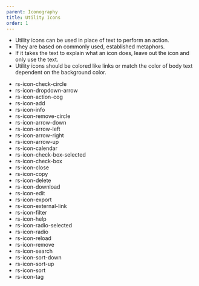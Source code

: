 ```yaml
---
parent: Iconography
title: Utility Icons
order: 1
---
```

<ul>
  <li>Utility icons can be used in place of text to perform an action.</li>
  <li>They are based on commonly used, established metaphors.</li>
  <li>If it takes the text to explain what an icon does, leave out the icon and only use the text.</li>
  <li>Utility icons should be colored like links or match the color of body text dependent on the background color.</li>
</ul>
<ul class="site-icon-list">
  <li><i class="rs-icon rs-icon-check-circle"></i>
      <div>rs-icon-check-circle</div>
  </li>
  <li><i class="rs-icon rs-icon-dropdown-arrow"></i>
      <div>rs-icon-dropdown-arrow</div>
  </li>
  <li><i class="rs-icon rs-icon-action-cog"></i>
      <div>rs-icon-action-cog</div>
  </li>
  <li><i class="rs-icon rs-icon-add"></i>
      <div>rs-icon-add</div>
  </li>
  <li><i class="rs-icon rs-icon-info"></i>
      <div>rs-icon-info</div>
  </li>
  <li><i class="rs-icon rs-icon-remove-circle"></i>
      <div>rs-icon-remove-circle</div>
  </li>
  <li><i class="rs-icon rs-icon-arrow-down"></i>
      <div>rs-icon-arrow-down</div>
  </li>
  <li><i class="rs-icon rs-icon-arrow-left"></i>
      <div>rs-icon-arrow-left</div>
  </li>
  <li><i class="rs-icon rs-icon-arrow-right"></i>
      <div>rs-icon-arrow-right</div>
  </li>
  <li><i class="rs-icon rs-icon-arrow-up"></i>
      <div>rs-icon-arrow-up</div>
  </li>
  <li><i class="rs-icon rs-icon-calendar"></i>
      <div>rs-icon-calendar</div>
  </li>
  <li><i class="rs-icon rs-icon-check-box-selected"></i>
      <div>rs-icon-check-box-selected</div>
  </li>
  <li><i class="rs-icon rs-icon-check-box"></i>
      <div>rs-icon-check-box</div>
  </li>
  <li><i class="rs-icon rs-icon-close"></i>
      <div>rs-icon-close</div>
  </li>
  <li><i class="rs-icon rs-icon-copy"></i>
      <div>rs-icon-copy</div>
  </li>
  <li><i class="rs-icon rs-icon-delete"></i>
      <div>rs-icon-delete</div>
  </li>
  <li><i class="rs-icon rs-icon-download"></i>
      <div>rs-icon-download</div>
  </li>
  <li><i class="rs-icon rs-icon-edit"></i>
      <div>rs-icon-edit</div>
  </li>
  <li><i class="rs-icon rs-icon-export"></i>
      <div>rs-icon-export</div>
  </li>
  <li><i class="rs-icon rs-icon-external-link"></i>
      <div>rs-icon-external-link</div>
  </li>
  <li><i class="rs-icon rs-icon-filter"></i>
      <div>rs-icon-filter</div>
  </li>
  <li><i class="rs-icon rs-icon-help"></i>
      <div>rs-icon-help</div>
  </li>
  <li><i class="rs-icon rs-icon-radio-selected"></i>
      <div>rs-icon-radio-selected</div>
  </li>
  <li><i class="rs-icon rs-icon-radio"></i>
      <div>rs-icon-radio</div>
  </li>
  <li><i class="rs-icon rs-icon-reload"></i>
      <div>rs-icon-reload</div>
  </li>
  <li><i class="rs-icon rs-icon-remove"></i>
      <div>rs-icon-remove</div>
  </li>
  <li><i class="rs-icon rs-icon-search"></i>
      <div>rs-icon-search</div>
  </li>
  <li><i class="rs-icon rs-icon-sort-down"></i>
      <div>rs-icon-sort-down</div>
  </li>
  <li><i class="rs-icon rs-icon-sort-up"></i>
      <div>rs-icon-sort-up</div>
  </li>
  <li><i class="rs-icon rs-icon-sort"></i>
      <div>rs-icon-sort</div>
  </li>
  <li><i class="rs-icon rs-icon-tag"></i>
      <div>rs-icon-tag</div>
  </li>
</ul>